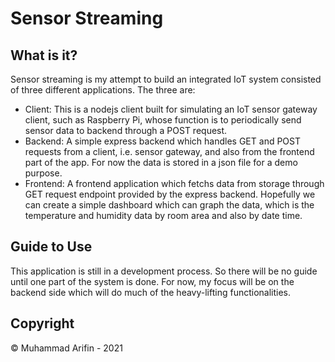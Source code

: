 # Sensor Streaming

## What is it?

Sensor streaming is my attempt to build an integrated IoT system consisted of three different applications. The three are:

- Client: This is a nodejs client built for simulating an IoT sensor gateway client, such as Raspberry Pi, whose function is to periodically send sensor data to backend through a POST request.
- Backend: A simple express backend which handles GET and POST requests from a client, i.e. sensor gateway, and also from the frontend part of the app. For now the data is stored in a json file for a demo purpose.
- Frontend: A frontend application which fetchs data from storage through GET request endpoint provided by the express backend. Hopefully we can create a simple dashboard which can graph the data, which is the temperature and humidity data by room area and also by date time.

## Guide to Use

This application is still in a development process. So there will be no guide until one part of the system is done. For now, my focus will be on the backend side which will do much of the heavy-lifting functionalities.

## Copyright

&copy; Muhammad Arifin - 2021
